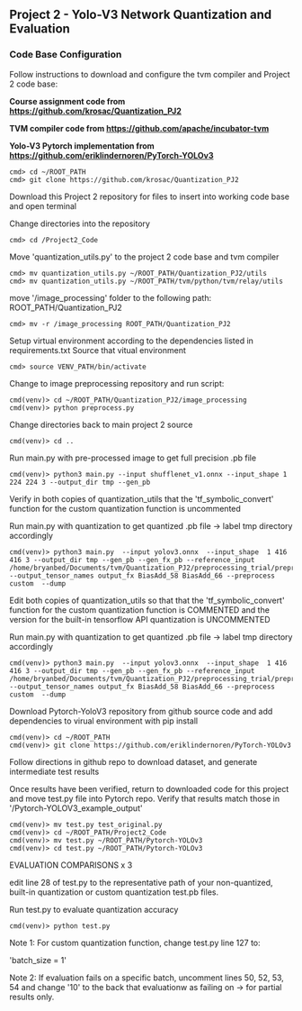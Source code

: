 ## Project 2 - Yolo-V3 Network Quantization and Evaluation

### Code Base Configuration

Follow instructions to download and configure the tvm compiler and Project 2 code base:

**Course assignment code from https://github.com/krosac/Quantization_PJ2**

**TVM compiler code from https://github.com/apache/incubator-tvm**

**Yolo-V3 Pytorch implementation from https://github.com/eriklindernoren/PyTorch-YOLOv3**


```
cmd> cd ~/ROOT_PATH
cmd> git clone https://github.com/krosac/Quantization_PJ2
```

Download this Project 2 repository for files to insert into working code base and open terminal

Change directories into the repository
```
cmd> cd /Project2_Code
```

Move 'quantization_utils.py' to the project 2 code base and tvm compiler
```
cmd> mv quantization_utils.py ~/ROOT_PATH/Quantization_PJ2/utils
cmd> mv quantization_utils.py ~/ROOT_PATH/tvm/python/tvm/relay/utils
```

move '/image_processing' folder to the following path: ROOT_PATH/Quantization_PJ2
```
cmd> mv -r /image_processing ROOT_PATH/Quantization_PJ2
```

Setup virtual environment according to the dependencies listed in requirements.txt
Source that vitual environment
```
cmd> source VENV_PATH/bin/activate
```

Change to image preprocessing repository and run script:
```
cmd(venv)> cd ~/ROOT_PATH/Quantization_PJ2/image_processing
cmd(venv)> python preprocess.py
```

Change directories back to main project 2 source
```
cmd(venv)> cd ..
```

Run main.py with pre-processed image to get full precision .pb file
```
cmd(venv)> python3 main.py --input shufflenet_v1.onnx --input_shape 1 224 224 3 --output_dir tmp --gen_pb
```

Verify in both copies of quantization_utils that the 'tf_symbolic_convert' function for the custom
quantization function is uncommented

Run main.py with quantization to get quantized .pb file -> label tmp directory accordingly
```
cmd(venv)> python3 main.py  --input yolov3.onnx  --input_shape  1 416 416 3 --output_dir tmp --gen_pb --gen_fx_pb --reference_input /home/bryanbed/Documents/tvm/Quantization_PJ2/preprocessing_trial/preprocessed.npy --output_tensor_names output_fx BiasAdd_58 BiasAdd_66 --preprocess custom  --dump 
```

Edit both copies of quantization_utils so that that the 'tf_symbolic_convert' function for the custom
quantization function is COMMENTED and the version for the built-in tensorflow API quantization is
UNCOMMENTED

Run main.py with quantization to get quantized .pb file -> label tmp directory accordingly
```
cmd(venv)> python3 main.py  --input yolov3.onnx  --input_shape  1 416 416 3 --output_dir tmp --gen_pb --gen_fx_pb --reference_input /home/bryanbed/Documents/tvm/Quantization_PJ2/preprocessing_trial/preprocessed.npy --output_tensor_names output_fx BiasAdd_58 BiasAdd_66 --preprocess custom  --dump
```

Download Pytorch-YoloV3 repository from github source code and add dependencies to virual environment with pip install
```
cmd(venv)> cd ~/ROOT_PATH
cmd(venv)> git clone https://github.com/eriklindernoren/PyTorch-YOLOv3
```

Follow directions in github repo to download dataset, and generate intermediate test results

Once results have been verified, return to downloaded code for this project and move test.py file into Pytorch repo. Verify that results match those in '/Pytorch-YOLOV3_example_output'
```
cmd(venv)> mv test.py test_original.py
cmd(venv)> cd ~/ROOT_PATH/Project2_Code
cmd(venv)> mv test.py ~/ROOT_PATH/Pytorch-YOLOv3
cmd(venv)> cd test.py ~/ROOT_PATH/Pytorch-YOLOv3
```

EVALUATION COMPARISONS x 3

edit line 28 of test.py to the representative path of your non-quantized, built-in quantization or custom quantization test.pb files.

Run test.py to evaluate quantization accuracy
```
cmd(venv)> python test.py
```

Note 1: For custom quantization function, change test.py line 127 to:

'batch_size = 1'

Note 2: If evaluation fails on a specific batch, uncomment lines 50, 52, 53, 54 and change '10' to the back that evaluationw as failing on -> for partial results only.
